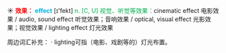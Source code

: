 ☀ <font color="red">**效果：**</font>
<font color="sky blue">**effect**</font> [ɪ'fekt] 
<font color="#00b050">n. [C, U] 视觉、听觉等效果：</font>cinematic effect 电影效果 / audio, sound effect 听觉效果；音响效果 / optical, visual effect 光影效果；视觉效果 / lighting effect 灯光效果

周边词汇补充：
· lighting可指（电影、戏剧等的）灯光布置。